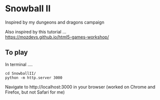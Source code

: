 # Snowball II
Inspired by my dungeons and dragons campaign

Also inspired by this tutorial ...  
https://mozdevs.github.io/html5-games-workshop/

## To play

In terminal ....
```
cd SnowballII/
python -m http.server 3000
```

Navigate to http://localhost:3000 in your browser (worked on Chrome and Firefox, but not Safari for me)
